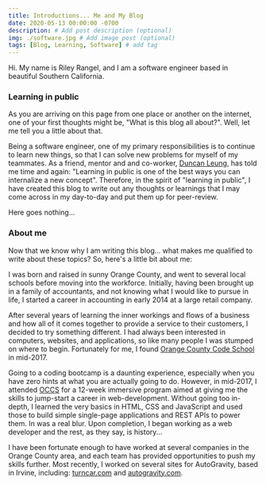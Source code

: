 ```yaml
---
title: Introductions... Me and My Blog
date: 2020-05-13 00:00:00 -0700
description: # Add post description (optional)
img: ./software.jpg # Add image post (optional)
tags: [Blog, Learning, Software] # add tag
---
```


Hi. My name is Riley Rangel, and I am a software engineer based in beautiful Southern California.

### Learning in public

As you are arriving on this page from one place or another on the internet, one of your first thoughts might be, "What is this blog all about?". Well, let me tell you a little about that.

Being a software engineer, one of my primary responsibilities is to continue to learn new things, so that I can solve new problems for myself of my teammates. As a friend, mentor and and co-worker, [Duncan Leung](https://duncanleung.com/), has told me time and again: "Learning in public is one of the best ways you can internalize a new concept". Therefore, in the spirit of "learning in public", I have created this blog to write out any thoughts or learnings that I may come across in my day-to-day and put them up for peer-review.

Here goes nothing...

### About me

Now that we know why I am writing this blog... what makes me qualified to write about these topics? So, here's a little bit about me:

I was born and raised in sunny Orange County, and went to several local schools before moving into the workforce. Initially, having been brought up in a family of accountants, and not knowing what I would like to pursue in life, I started a career in accounting in early 2014 at a large retail company.

After several years of learning the inner workings and flows of a business and how all of it comes together to provide a service to their customers, I decided to try something different. I had always been interested in computers, websites, and applications, so like many people I was stumped on where to begin. Fortunately for me, I found [Orange County Code School](https://www.yelp.com/biz/orange-county-code-school-newport-beach) in mid-2017.

Going to a coding bootcamp is a daunting experience, especially when you have zero hints at what you are actually going to do. However, in mid-2017, I attended [OCCS](https://www.yelp.com/biz/orange-county-code-school-newport-beach) for a 12-week immersive program aimed at giving me the skills to jump-start a career in web-development. Without going too in-depth, I learned the very basics in HTML, CSS and JavaScript and used those to build simple single-page applications and REST APIs to power them. In was a real blur. Upon completion, I began working as a web developer and the rest, as they say, is history...

I have been fortunate enough to have worked at several companies in the Orange County area, and each team has provided opportunities to push my skills further. Most recently, I worked on several sites for AutoGravity, based in Irvine, including: [turncar.com](https://turncar.com) and [autogravity.com](https://www.autogravity.com).
